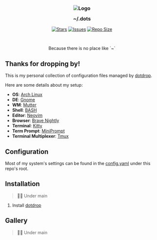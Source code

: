 <h3 align="center">
	<img src="https://raw.githubusercontent.com/Pocco81/.dots/main/assets/logos/exports/1544x1544_circle.png" width="100" alt="Logo"/><br/>
	<img src="https://raw.githubusercontent.com/Pocco81/.dots/main/assets/misc/transparent.png" height="30" width="0px"/>
	~/.dots
	<img src="https://raw.githubusercontent.com/Pocco81/.dots/main/assets/misc/transparent.png" height="30" width="0px"/>
</h3>

<p align="center">
	<a href="https://github.com/Pocco81/.dots/stargazers">
		<img alt="Stars" src="https://img.shields.io/github/stars/Pocco81/.dots?style=for-the-badge&logo=starship&color=C9CBFF&logoColor=D9E0EE&labelColor=302D41"></a>
	<a href="https://github.com/Pocco81/.dots/issues">
		<img alt="Issues" src="https://img.shields.io/github/issues/Pocco81/.dots?style=for-the-badge&logo=gitbook&color=B5E8E0&logoColor=D9E0EE&labelColor=302D41"></a>
	<a href="https://github.com/Pocco81/.dots">
		<img alt="Repo Size" src="https://img.shields.io/github/repo-size/Pocco81/.dots?color=%23DDB6F2&label=SIZE&logo=codesandbox&style=for-the-badge&labelColor=302D41"/></a>
</p>

&nbsp;

<p align="center">
	Because there is no place like `~`
</p>

## Thanks for dropping by!

This is my personal collection of configuration files managed by [dotdrop](https://github.com/deadc0de6/dotdrop).

Here are some details about my setup:

+ **OS**: [Arch Linux](https://archlinux.org/)
+ **DE**: [Gnome](https://www.gnome.org)
+ **WM**: [Mutter](https://gitlab.gnome.org/GNOME/mutter)
+ **Shell**: [BASH](https://github.com/bminor/bash)
+ **Editor**: [Neovim](https://github.com/neovim/neovim/)
+ **Browser**: [Brave Nightly](https://brave.com/)
+ **Terminal**: [Kitty](https://github.com/kovidgoyal/kitty)
+ **Term Prompt**: [MiniPrompt](https://github.com/Pocco81/MiniPrompt)
+ **Terminal Multiplexer**: [Tmux](https://github.com/tmux/tmux)

## Configuration

Most of my system's settings can be found in the [config.yaml](https://github.com/Pocco81/.dots/blob/main/config.yaml) under this repo's root.

## Installation

> 👷🛑 Under main

1. Install [dotdrop](https://github.com/deadc0de6/dotdrop)

## Gallery

> 👷🛑 Under main
